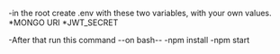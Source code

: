 -in the root create .env with these two variables, with your own values.
    *MONGO URI
    *JWT_SECRET

-After that run this command
  --on bash--
    -npm install
    -npm start